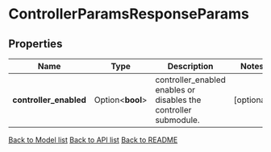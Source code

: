 # ControllerParamsResponseParams

## Properties

| Name                   | Type             | Description                                                      | Notes      |
| ---------------------- | ---------------- | ---------------------------------------------------------------- | ---------- |
| **controller_enabled** | Option<**bool**> | controller_enabled enables or disables the controller submodule. | [optional] |

[Back to Model list](../README.md#documentation-for-models) [Back to API list](../README.md#documentation-for-api-endpoints) [Back to README](../README.md)
